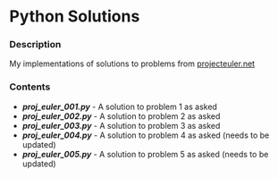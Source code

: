 # Python Solutions

### Description
My implementations of solutions to problems from [projecteuler.net](https://projecteuler.net/)

### Contents
* ***proj_euler_001.py*** - A solution to problem 1 as asked
* ***proj_euler_002.py*** - A solution to problem 2 as asked
* ***proj_euler_003.py*** - A solution to problem 3 as asked
* ***proj_euler_004.py*** - A solution to problem 4 as asked (needs to be updated)
* ***proj_euler_005.py*** - A solution to problem 5 as asked (needs to be updated)